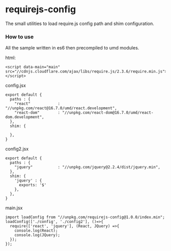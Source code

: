 # requirejs-config
The small utilities to load require.js config path and shim configuration.

### How to use
All the sample written in es6 then precompiled to umd modules.

html:
````
<script data-main="main" src="//cdnjs.cloudflare.com/ajax/libs/require.js/2.3.6/require.min.js"></script>
````

config.jsx
````
export default {
  paths : {
    "react"            : "//unpkg.com/react@16.7.0/umd/react.development",
    "react-dom"        : "//unpkg.com/react-dom@16.7.0/umd/react-dom.development",
  },
  shim: {

  },
}
````

config2.jsx
````
export default {
  paths : {
    "jquery"           : "//unpkg.com/jquery@2.2.4/dist/jquery.min",
  },
  shim: {
    'jquery' : {
      exports: '$'
    },
  },
}
````


main.jsx
````
import loadConfig from "//unpkg.com/requirejs-config@1.0.0/index.min";
loadConfig(['./config', './config2'], ()=>{
  require(['react', 'jquery'], (React, JQuery) =>{
    console.log(React);
    console.log(JQuery);
  });
});
````
